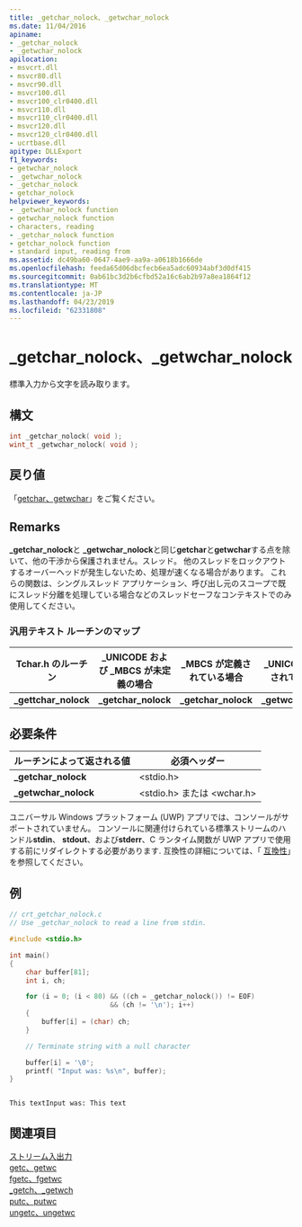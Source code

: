 ```yaml
---
title: _getchar_nolock、_getwchar_nolock
ms.date: 11/04/2016
apiname:
- _getchar_nolock
- _getwchar_nolock
apilocation:
- msvcrt.dll
- msvcr80.dll
- msvcr90.dll
- msvcr100.dll
- msvcr100_clr0400.dll
- msvcr110.dll
- msvcr110_clr0400.dll
- msvcr120.dll
- msvcr120_clr0400.dll
- ucrtbase.dll
apitype: DLLExport
f1_keywords:
- getwchar_nolock
- _getwchar_nolock
- _getchar_nolock
- getchar_nolock
helpviewer_keywords:
- _getwchar_nolock function
- getwchar_nolock function
- characters, reading
- _getchar_nolock function
- getchar_nolock function
- standard input, reading from
ms.assetid: dc49ba60-0647-4ae9-aa9a-a0618b1666de
ms.openlocfilehash: feeda65d06dbcfecb6ea5adc60934abf3d0df415
ms.sourcegitcommit: 0ab61bc3d2b6cfbd52a16c6ab2b97a8ea1864f12
ms.translationtype: MT
ms.contentlocale: ja-JP
ms.lasthandoff: 04/23/2019
ms.locfileid: "62331808"
---
```

# <a name="getcharnolock-getwcharnolock"></a>_getchar_nolock、_getwchar_nolock

標準入力から文字を読み取ります。

## <a name="syntax"></a>構文

```C
int _getchar_nolock( void );
wint_t _getwchar_nolock( void );
```

## <a name="return-value"></a>戻り値

「[getchar、getwchar](getchar-getwchar.md)」をご覧ください。

## <a name="remarks"></a>Remarks

**_getchar_nolock**と **_getwchar_nolock**と同じ**getchar**と**getwchar**する点を除いて、他の干渉から保護されません。スレッド。 他のスレッドをロックアウトするオーバーヘッドが発生しないため、処理が速くなる場合があります。 これらの関数は、シングルスレッド アプリケーション、呼び出し元のスコープで既にスレッド分離を処理している場合などのスレッドセーフなコンテキストでのみ使用してください。

### <a name="generic-text-routine-mappings"></a>汎用テキスト ルーチンのマップ

|Tchar.h のルーチン|_UNICODE および _MBCS が未定義の場合|_MBCS が定義されている場合|_UNICODE が定義されている場合|
|---------------------|--------------------------------------|--------------------|-----------------------|
|**_gettchar_nolock**|**_getchar_nolock**|**_getchar_nolock**|**_getwchar_nolock**|

## <a name="requirements"></a>必要条件

|ルーチンによって返される値|必須ヘッダー|
|-------------|---------------------|
|**_getchar_nolock**|\<stdio.h>|
|**_getwchar_nolock**|\<stdio.h> または \<wchar.h>|

ユニバーサル Windows プラットフォーム (UWP) アプリでは、コンソールがサポートされていません。 コンソールに関連付けられている標準ストリームのハンドル**stdin**、 **stdout**、および**stderr**、C ランタイム関数が UWP アプリで使用する前にリダイレクトする必要があります. 互換性の詳細については、「 [互換性](../../c-runtime-library/compatibility.md)」を参照してください。

## <a name="example"></a>例

```C
// crt_getchar_nolock.c
// Use _getchar_nolock to read a line from stdin.

#include <stdio.h>

int main()
{
    char buffer[81];
    int i, ch;

    for (i = 0; (i < 80) && ((ch = _getchar_nolock()) != EOF)
                         && (ch != '\n'); i++)
    {
        buffer[i] = (char) ch;
    }

    // Terminate string with a null character

    buffer[i] = '\0';
    printf( "Input was: %s\n", buffer);
}
```

```Output

This textInput was: This text
```

## <a name="see-also"></a>関連項目

[ストリーム入出力](../../c-runtime-library/stream-i-o.md)<br/>
[getc、getwc](getc-getwc.md)<br/>
[fgetc、fgetwc](fgetc-fgetwc.md)<br/>
[_getch、_getwch](getch-getwch.md)<br/>
[putc、putwc](putc-putwc.md)<br/>
[ungetc、ungetwc](ungetc-ungetwc.md)<br/>
